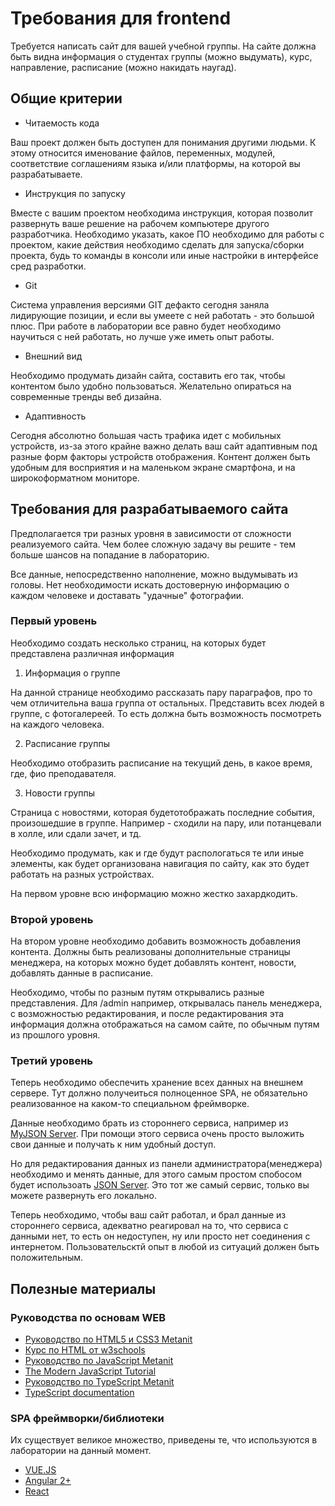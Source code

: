 # Требования для frontend

Требуется написать сайт для вашей учебной группы. На сайте должна быть видна информация о студентах группы (можно выдумать), курс, направление, расписание (можно накидать наугад).

## Общие критерии

* Читаемость кода

Ваш проект должен быть доступен для понимания другими людьми. К этому относится именование файлов, переменных, модулей, соответствие соглашениям языка и/или платформы, на которой вы разрабатываете.

* Инструкция по запуску

Вместе с вашим проектом необходима инструкция, которая позволит развернуть ваше решение на рабочем компьютере другого разработчика. Необходимо указать, какое ПО необходимо для работы с проектом, какие действия необходимо сделать для запуска/сборки проекта, будь то команды в консоли или иные настройки в интерфейсе сред разработки.

* Git

Система управления версиями GIT дефакто сегодня заняла лидирующие позиции, и если вы умеете с ней работать - это большой плюс. При работе в лаборатории все равно будет необходимо научиться с ней работать, но лучше уже иметь опыт работы.

* Внешний вид

Необходимо продумать дизайн сайта, составить его так, чтобы контентом было удобно пользоваться. Желательно опираться на современные тренды веб дизайна.

* Адаптивность

Сегодня абсолютно большая часть трафика идет с мобильных устройств, из-за этого крайне важно делать ваш сайт адаптивным под разные форм факторы устройств отображения. Контент должен быть удобным для восприятия и на маленьком экране смартфона, и на широкоформатном мониторе.


## Требования для разрабатываемого сайта

Предполагается три разных уровня в зависимости от сложности реализуемого сайта. Чем более сложную задачу вы решите - тем больше шансов на попадание в лабораторию.

Все данные, непосредственно наполнение, можно выдумывать из головы. Нет необходимости искать достоверную информацию о каждом человеке и доставать "удачные" фотографии.

### Первый уровень

Необходимо создать несколько страниц, на которых будет представлена различная информация
1. Информация о группе

На данной странице необходимо рассказать пару параграфов, про то чем отличительна ваша группа от остальных. Представить всех людей в группе, с фотогалереей. То есть должна быть возможность посмотреть на каждого человека.

2. Расписание группы

Необходимо отобразить расписание на текущий день, в какое время, где, фио преподавателя.

3. Новости группы

Страница с новостями, которая будетотображать последние события, произошедшие в группе. Например - сходили на пару, или потанцевали в холле, или сдали зачет, и тд.

Необходимо продумать, как и где будут распологаться те или иные элементы, как будет организована навигация по сайту, как это будет работать на разных устройствах.

На первом уровне всю информацию можно жестко захардкодить.

### Второй уровень

На втором уровне необходимо добавить возможность добавления контента. Должны быть реализованы дополнительные страницы менеджера, на которых можно будет добавлять контент, новости, добавлять данные в расписание.

Необходимо, чтобы по разным путям открывались разные представления. Для /admin например, открывалась панель менеджера, с возможностью редактирования, и после редактирования эта информация должна отображаться на самом сайте, по обычным путям из прошлого уровня.

### Третий уровень

Теперь необходимо обеспечить хранение всех данных на внешнем сервере. Тут должно получеиться полноценное SPA, не обязательно реализованное на каком-то специальном фреймворке.

Данные необходимо брать из стороннего сервиса, например из [MyJSON Server](https://my-json-server.typicode.com/). При помощи этого сервиса очень просто выложить свои данные и получать к ним удобный доступ.

Но для редактирования данных из панели администратора(менеджера) необходимо и менять данные, для этого самым простом спобосом будет использоать [JSON Server](https://github.com/typicode/json-server). Это тот же самый сервис, только вы можете развернуть его локально.

Теперь необходимо, чтобы ваш сайт работал, и брал данные из стороннего сервиса, адекватно реагировал на то, что сервиса с данными нет, то есть он недоступен, ну или просто нет соединения с интернетом. Пользовательсктй опыт в любой из ситуаций должен быть положительным.


## Полезные материалы

### Руководства по основам WEB

* [Руководство по HTML5 и CSS3 Metanit](https://metanit.com/web/html5/)
* [Курс по HTML от w3schools](https://www.w3schools.com/html/)
* [Руководство по JavaScript Metanit](https://metanit.com/web/javascript/)
* [The Modern JavaScript Tutorial](https://javascript.info/)
* [Руководство по TypeScript Metanit](https://metanit.com/web/typescript/)
* [TypeScript documentation](https://www.typescriptlang.org/docs/home.html)

### SPA фреймворки/библиотеки

Их существует великое множество, приведены те, что используются в лаборатории на данный момент.

* [VUE.JS](https://vuejs.org/v2/guide/)
* [Angular 2+](https://angular.io/start)
* [React](https://reactjs.org/docs/getting-started.html)
